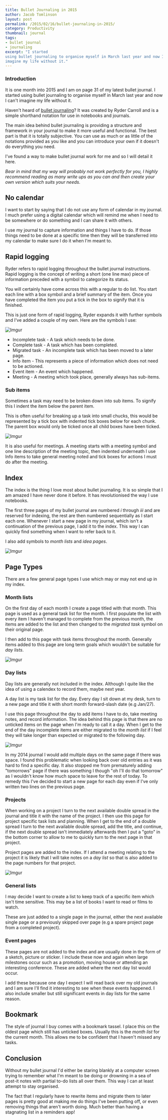 ```yaml
---
title: Bullet Journaling in 2015
author: Jacob Tomlinson
layout: post
permalink: /2015/02/16/bullet-journaling-in-2015/
category: Productivity
thumbnail: journal
tags:
- bullet journal
- journaling
excerpt: "I started
using bullet journaling to organise myself in March last year and now I can't
imagine my life without it."
---
```


### Introduction

It is one month into 2015 and I am on page 31 of my latest bullet journal. I started using bullet journaling to organise myself in March last year and now I can't imagine my life without it.

Haven't heard of [bullet journaling][1]? It was created by Ryder Carroll and is a simple shorthand notation for use in notebooks and journals.

The main idea behind bullet journaling is providing a structure and framework in your journal to make it more useful and functional. The best part is that it is totally subjective. You can use as much or as little of the notations provided as you like and you can introduce your own if it doesn't do everything you need.

I've found a way to make bullet journal work for me and so I will detail it here.

_Bear in mind that my way will probably not work perfectly for you, I highly recommend reading as many write ups as you can and then create your own version which suits your needs._

## No calendar

I want to start by saying that I do not use any form of calendar in my journal. I much prefer using a digital calendar which will remind me when I need to be somewhere or do something and I can share it with others.

I use my journal to capture information and things I have to do. If those things need to be done at a specific time then they will be transferred into my calendar to make sure I do it when I'm meant to.

## Rapid logging

Ryder refers to rapid logging throughout the bullet journal instructions. Rapid logging is the concept of writing a short (one line max) piece of information preceded with a symbol to categorize its status.

You will certainly have come across this with a regular to do list. You start each line with a box symbol and a brief summary of the item. Once you have completed the item you put a tick in the box to signify that it is finished.

This is just one form of rapid logging, Ryder expands it with further symbols and I've added a couple of my own. Here are the symbols I use:

![Imgur](http://i.imgur.com/zo6hxHH.png)

* Incomplete task - A task which needs to be done.
* Complete task - A task which has been completed.
* Migrated task - An incomplete task which has been moved to a later page.
* Info item - This represents a piece of information which does not need to be actioned.
* Event item - An event which happened.
* Meeting - A meeting which took place, generally always has sub-items.

### Sub items

Sometimes a task may need to be broken down into sub items. To signify this I indent the item below the parent item.

This is often useful for breaking up a task into small chucks, this would be represented by a tick box with indented tick boxes below for each chunk. The parent box would only be ticked once all child boxes have been ticked.

![Imgur](http://i.imgur.com/2efAwt3.png)

It is also useful for meetings. A meeting starts with a meeting symbol and one line description of the meeting topic, then indented underneath I use Info items to take general meeting noted and tick boxes for actions I must do after the meeting.


## Index

The index is the thing I love most about bullet journaling. It is so simple that I am amazed I have never done it before. It has revolutionised the way I use notebooks.

The first three pages of my bullet journal are numbered _i_ through _iii_ and are reserved for indexing, the rest are then numbered sequentially as I start each one. Whenever I start a new page in my journal, which isn't a continuation of the previous page, I add it to the index. This way I can quickly find something when I want to refer back to it.

I also add symbols to _month lists_ and _idea pages_.

![Imgur](http://i.imgur.com/fDacIu6.png)

## Page Types

There are a few general page types I use which may or may not end up in my index.

### Month lists

On the first day of each month I create a page titled with that month. This page is used as a general task list for the month. I first populate the list with every item I haven't managed to complete from the previous month, the items are added to the list and then changed to the _migrated task_ symbol on their original
page.

I then add to this page with task items throughout the month. Generally items added to this page are long term goals which wouldn't be suitable for _day lists_.

![Imgur](http://i.imgur.com/dx1aRxD.png)

### Day lists

Day lists are generally not included in the index. Although I quite like the idea of using a calendex to record them, maybe next year.

A day list is my task list for the day. Every day I sit down at my desk, turn to a new page and title it with short month forward-slash date (e.g Jan/27).

I use this page throughout the day to add items I have to do, take meeting notes, and record information. The idea behind this page is that there are no unticked items on the page when I'm ready to call it a day. When I get to the end of the day incomplete items are either migrated to the _month list_ if I feel they will take longer than expected or migrated to the following day.

![Imgur](http://i.imgur.com/n48N9ka.png)

In my 2014 journal I would add multiple days on the same page if there was space. I found this problematic when looking back over old entries as it was hard to find a specific day. It also stopped me from prematurely adding "tomorrows" page if there was something I though "oh I'll do that tomorrow" as I wouldn't know how much space to leave for the rest of today. To remedy this I've decided to start a new
page for each day even if I've only written two lines on the previous page.

### Projects

When working on a project I turn to the next available double spread in the journal and title it with the name of the project. I then use this page for project specific task lists and planning. When I get to the end of a double spread I turn to the next available double spread, add the title, and continue, if the next double spread isn't immediately afterwards then I put a "goto" in the bottom corner to allow to me to quickly turn to the next page in that project.

Project pages are added to the index. If I attend a meeting relating to the project it is likely that I will take notes on a _day list_ so that is also added to the page numbers for that project.

![Imgur](http://i.imgur.com/nsJRtRd.png)

### General lists

I may decide I want to create a list to keep track of a specific item which isn't time sensitive. This may be a list of books I want to read or films to watch.

These are just added to a single page in the journal, either the next available single page or a previously skipped over page (e.g a spare project page from a completed project).

### Event pages

These pages are not added to the index and are usually done in the form of a sketch, picture or sticker. I include these now and again when large milestones occur such as a promotion, moving house or attending an interesting conference. These are added where the next day list would occur.

I add these because one day I expect I will read back over my old journals and I am sure I'll find it interesting to see when these events happened. I also include smaller but still significant events in day lists for the same reason.

## Bookmark

The style of journal I buy comes with a bookmark tassel. I place this on the oldest page which still has unticked boxes. Usually this is the _month list_ for the current month. This allows me to be confident that I haven't missed any tasks.


## Conclusion

Without my bullet journal I'd either be staring blankly at a computer screen trying to remember what I'm meant to be doing or drowning in a sea of post-it notes with partial to-do lists all over them. This way I can at least attempt to stay
organised.

The fact that I regularly have to rewrite items and migrate them to later pages is pretty good at making me do things I've been putting off, or even removing things that aren't worth doing. Much better than having a stagnating list in a reminders app!

[1]: http://www.bulletjournal.com/

